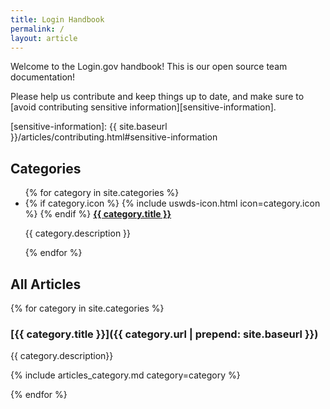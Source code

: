 ```yaml
---
title: Login Handbook
permalink: /
layout: article
---
```


Welcome to the Login.gov handbook! This is our open source team documentation!

Please help us contribute and keep things up to date, and make sure
to [avoid contributing sensitive information][sensitive-information].

[sensitive-information]: {{ site.baseurl }}/articles/contributing.html#sensitive-information

## Categories

<ul class="usa-card-group">
  {% for category in site.categories %}
    <li class="usa-card tablet:grid-col-6">
      <div class="usa-card__container">
        <div class="usa-card__header">
          <span class="usa-card__heading">
            {% if category.icon %}
              {% include uswds-icon.html icon=category.icon %}
            {% endif %}
            <strong>
              <a href="{{ category.url | prepend: site.baseurl }}">{{ category.title }}</a>
            </strong>
          </span>
        </div>
        <div class="usa-card__body">
          <p>{{ category.description }}</p>
        </div>
      </div>
    </li>
  {% endfor %}
</ul>

## All Articles

{% for category in site.categories %}

### [{{ category.title }}]({{ category.url | prepend: site.baseurl }})

{{ category.description}}

{% include articles_category.md category=category %}

{% endfor %}
